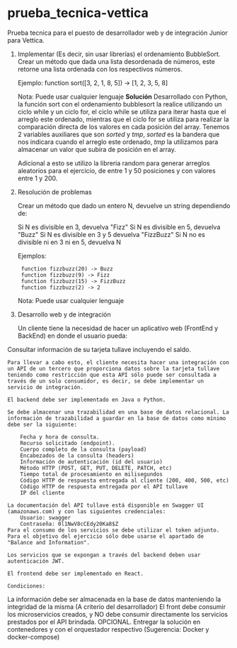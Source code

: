 # prueba_tecnica-vettica
Prueba tecnica para el puesto de desarrollador web y de integración Junior para Vettica.

1. Implementar (Es decir, sin usar librerías) el ordenamiento BubbleSort.
    Crear un método que dada una lista desordenada de números, este retorne una lista ordenada con los respectivos números.

    Ejemplo:
        function sort([3, 2, 1, 8, 5]) -> [1, 2, 3, 5, 8]

    Nota: Puede usar cualquier lenguaje
    **Solución**
    Desarrollado con Python, la función sort con el ordenamiento bubblesort la realice utilizando un ciclo while y un ciclo for, el ciclo while se utiliza para iterar hasta que el arreglo este ordenado, mientras que el ciclo for se utiliza para realizar la comparación directa de los valores en cada posición del array.
    Tenemos 2 variables auxiliares que son *sorted* y *tmp*, *sorted* es la bandera que nos indicara cuando el arreglo este ordenado, *tmp* la utilizamos para almacenar un valor que subira de posición en el array.

    Adicional a esto se utilizo la libreria random para generar arreglos aleatorios para el ejercicio, de entre 1 y 50 posiciones y con valores entre 1 y 200.

2. Resolución de problemas

    Crear un método que dado un entero N, devuelve un string dependiendo de:

    Si N es divisible en 3, devuelva "Fizz"
    Si N es divisible en 5, devuelva "Buzz"
    Si N es divisible en 3 y 5 devuelva "FizzBuzz"
    Si N no es divisible ni en 3 ni en 5, devuelva N

    Ejemplos:

        function fizzbuzz(20) -> Buzz
        function fizzbuzz(9) -> Fizz
        function fizzbuzz(15) -> FizzBuzz
        function fizzbuzz(2) -> 2

    Nota: Puede usar cualquier lenguaje

3. Desarrollo web y de integración

    Un cliente tiene la necesidad de hacer un aplicativo web (FrontEnd y BackEnd) en donde el usuario pueda:

Consultar información de su tarjeta tullave incluyendo el saldo.

    Para llevar a cabo esto, el cliente necesita hacer una integración con un API de un tercero que proporciona datos sobre la tarjeta tullave teniendo como restricción que esta API sólo puede ser consultada a través de un solo consumidor, es decir, se debe implementar un servicio de integración.
   
    El backend debe ser implementado en Java o Python.
   
    Se debe almacenar una trazabilidad en una base de datos relacional. La información de trazabilidad a guardar en la base de datos como mínimo debe ser la siguiente:

        Fecha y hora de consulta.
        Recurso solicitado (endpoint).
        Cuerpo completo de la consulta (payload)
        Encabezados de la consulta (headers)
        Información de autenticación (id del usuario)
        Método HTTP (POST, GET, PUT, DELETE, PATCH, etc)
        Tiempo total de procesamiento en milisegundos
        Código HTTP de respuesta entregada al cliente (200, 400, 500, etc)
        Código HTTP de respuesta entregada por el API tullave
        IP del cliente
   
    La documentación del API tullave está disponible en Swagger UI (amazonaws.com) y con las siguientes credenciales:
        Usuario: swagger
        Contraseña: 0l1NwV8cCEdy20Ka8$Z
    Para el consumo de los servicios se debe utilizar el token adjunto.
    Para el objetivo del ejercicio sólo debe usarse el apartado de "Balance and Information".

    Los servicios que se expongan a través del backend deben usar autenticación JWT.

    El frontend debe ser implementado en React.

    Condiciones:
La información debe ser almacenada en la base de datos manteniendo la integridad de la misma (A criterio del desarrollador)
El front debe consumir los microservicios creados, y NO debe consumir directamente los servicios prestados por el API brindada.
OPCIONAL. Entregar la solución en contenedores y con el orquestador respectivo (Sugerencia: Docker y docker-compose)
